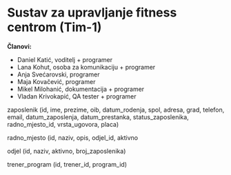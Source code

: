 # Sustav za upravljanje fitness centrom (Tim-1)

**Članovi:**
- Daniel Katić, voditelj + programer
- Lana Kohut, osoba za komunikaciju + programer
- Anja Svećarovski, programer
- Maja Kovačević, programer
- Mikel Milohanić, dokumentacija + programer
- Vladan Krivokapić, QA tester + programer


zaposlenik (id, ime, prezime, oib, datum_rodenja, spol, adresa, grad, telefon, email, datum_zaposlenja, datum_prestanka, status_zaposlenika, radno_mjesto_id, vrsta_ugovora, placa)

radno_mjesto (id, naziv, opis, odjel_id, aktivno

odjel (id, naziv, aktivno, broj_zaposlenika)

trener_program (id, trener_id, program_id)

